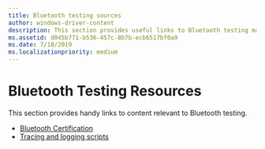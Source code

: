 ```yaml
---
title: Bluetooth testing sources
author: windows-driver-content
description: This section provides useful links to Bluetooth testing materials.
ms.assetid: d045b771-b536-457c-8b7b-ecb6517bf0a9
ms.date: 7/18/2019
ms.localizationpriority: medium
---
```


# Bluetooth Testing Resources

This section provides handy links to content relevant to Bluetooth testing.

- [Bluetooth Certification](bluetooth-certification.md)
- [Tracing and logging scripts](https://github.com/microsoft/busiotools/tree/master/bluetooth/tracing/readme.md)

